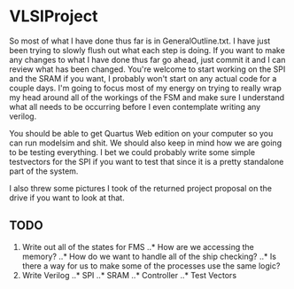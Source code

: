 # VLSIProject

So most of what I have done thus far is in GeneralOutline.txt. I have just been trying to slowly flush out what each step is doing. If you want to make any changes to what I have done thus far go ahead, just commit it and I can review what has been changed. You're welcome to start working on the SPI and the SRAM if you want, I probably won't start on any actual code for a couple days. I'm going to focus most of my energy on trying to really wrap my head around all of the workings of the FSM and make sure I understand what all needs to be occurring before I even contemplate writing any verilog. 

You should be able to get Quartus Web edition on your computer so you can run modelsim and shit. We should also keep in mind how we are going to be testing everything. I bet we could probably write some simple testvectors for the SPI if you want to test that since it is a pretty standalone part of the system. 

I also threw some pictures I took of the returned project proposal on the drive if you want to look at that. 

## TODO
1. Write out all of the states for FMS
..* How are we accessing the memory?
..* How do we want to handle all of the ship checking?
..* Is there a way for us to make some of the processes use the same logic?
2. Write Verilog
..* SPI
..* SRAM
..* Controller
..* Test Vectors
